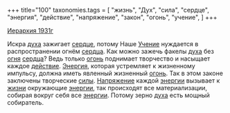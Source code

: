 +++
title="100"
taxonomies.tags = [
 "жизнь",
 "Дух",
 "сила",
 "сердце",
 "энергия",
 "действие",
 "напряжение",
 "закон",
 "огонь",
 "учение",
]
+++

[Иерархия 1931г](/agni/1931)

Искра [духа](/tags/Дух) зажигает [сердце](/tags/сердце), потому Наше [Учение](/tags/учение) нуждается в распространении огнём [сердца](/tags/сердце). Как можно зажечь факелы [духа](/tags/Дух) без [огня](/tags/[огонь](/tags/огонь)) [сердца](/tags/сердце)? Ведь только [огонь](/tags/огонь) поднимает творчество и насыщает каждое [действие](/tags/действие). [Энергия](/tags/энергия), которая устремляет к жизненному импульсу, должна иметь явленный жизненный [огонь](/tags/огонь). Так в этом законе заключены творческие [силы](/tags/сила). [Напряжение](/tags/напряжение) каждой [энергии](/tags/энергия) вызывает к [жизни](/tags/жизнь) окружающие [энергии](/tags/энергия), так происходят все материализации, собирая вокруг себя все [энергии](/tags/энергия). Потому зерно [духа](/tags/Дух) есть мощный собиратель.   

